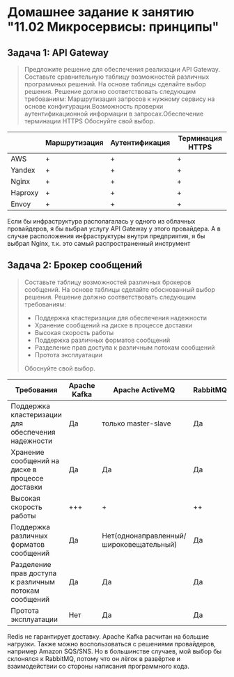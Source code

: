 # Домашнее задание к занятию "11.02 Микросервисы: принципы"

## Задача 1: API Gateway

> Предложите решение для обеспечения реализации API Gateway. Составьте сравнительную таблицу возможностей различных программных решений. На основе таблицы сделайте выбор решения.
> Решение должно соответствовать следующим требованиям:
> Маршрутизация запросов к нужному сервису на основе конфигурации.Возможность проверки аутентификационной информации в запросах.Обеспечение терминации HTTPS Обоснуйте свой выбор.



|         | Маршрутизация  | Аутентификация | Терминация HTTPS |
|---------|----------------|----------------|------------------|
| AWS     |       +        |       +        |        +         |
| Yandex  |       +        |       +        |        +         |
| Nginx   |       +        |       +        |        +         |
| Haproxy |       +        |       +        |        +         |
| Envoy   |       +        |       +        |        +         |

Если бы инфраструктура располагалась у одного из облачных провайдеров, я бы выбрал услугу API Gateway у этого провайдера. А в случае расположения инфраструктуры внутри предприятия, я бы выбрал Nginx, т.к. это самый распространенный инструмент

## Задача 2: Брокер сообщений

> Составьте таблицу возможностей различных брокеров сообщений. На основе таблицы сделайте обоснованный выбор решения.
> Решение должно соответствовать следующим требованиям:
> * Поддержка кластеризации для обеспечения надежности
> * Хранение сообщений на диске в процессе доставки
> * Высокая скорость работы
> * Поддержка различных форматов сообщений
> * Разделение прав доступа к различным потокам сообщений
> * Протота эксплуатации
>
> Обоснуйте свой выбор.


Требования | Apache Kafka | Apache ActiveMQ | RabbitMQ | Redis |
--- | --- | --- | --- | --- |
Поддержка кластеризации для обеспечения надежности | Да | только master-slave | Да | Да
Хранение сообщений на диске в процессе доставки | Да | Да | Да | Да 
Высокая скорость работы | +++ | + | ++ | ++ 
Поддержка различных форматов сообщений | Да | Нет(однонаправленный/широковещательный) | Да | Да 
Разделение прав доступа к различным потокам сообщений | Да | Да | Да | Нет
Протота эксплуатации | Нет | Да | Да | Да 

Redis не гарантирует доставку. Apache Kafka расчитан на большие нагрузки. Также можно воспользоваться с решениями провайдеров, например Amazon SQS/SNS. Но в большинстве случаев, мой выбор бы склонялся к RabbitMQ, потому что он лёгок в развёртке и взаимодействии со стороны написания программного кода.